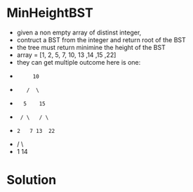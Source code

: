 # MinHeightBST
- given a non empty array  of distinst integer, 
- contruct a BST from  the integer and return root of the BST 
- the tree must return minimine the height of the BST
- array = [1, 2, 5, 7, 10, 13 ,14 ,15 ,22]
- they can get multiple outcome here is one:
-          10
-        /  \
-       5    15
-      / \   / \
-     2   7 13  22
-    /        \
-   1          14
    
 # Solution
 
